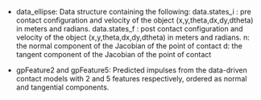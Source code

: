 
* data_ellipse: Data structure containing the following:
data.states_i : pre contact configuration and velocity of the object (x,y,theta,dx,dy,dtheta) in meters and radians.
data.states_f : post contact configuration and velocity of the object (x,y,theta,dx,dy,dtheta) in meters and radians.
n: the normal component of the Jacobian of the point of contact
d: the tangent component of the Jacobian of the point of contact

* gpFeature2 and gpFeature5: Predicted impulses from the data-driven contact models with 2 and 5 features respectively, ordered as normal and tangential components.
